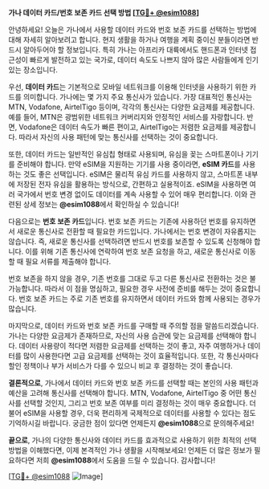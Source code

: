 **가나 데이터 카드/번호 보존 카드 선택 방법 [[TG💪+ @esim1088](https://t.me/s/esim1088)]**

안녕하세요! 오늘은 가나에서 사용할 데이터 카드와 번호 보존 카드를 선택하는 방법에 대해 자세히 알아보려고 합니다. 현지 생활을 하거나 여행을 계획 중이신 분들이라면 반드시 알아두어야 할 정보입니다. 특히 가나는 아프리카 대륙에서도 핸드폰과 인터넷 접근성이 빠르게 발전하고 있는 국가로, 데이터 속도도 나쁘지 않아 많은 사람들에게 인기 있는 장소입니다.

우선, **데이터 카드**는 기본적으로 모바일 네트워크를 이용해 인터넷을 사용하기 위한 카드를 의미합니다. 가나에는 몇 가지 주요 통신사가 있습니다. 가장 대표적인 통신사는 MTN, Vodafone, AirtelTigo 등이며, 각각의 통신사는 다양한 요금제를 제공합니다. 예를 들어, MTN은 광범위한 네트워크 커버리지와 안정적인 서비스를 자랑합니다. 반면, Vodafone은 데이터 속도가 빠른 편이고, AirtelTigo는 저렴한 요금제를 제공합니다. 따라서 자신의 사용 패턴에 맞는 통신사를 선택하는 것이 중요합니다.

또한, 데이터 카드는 일반적인 유심칩 형태로 사용되며, 유심을 꽂는 스마트폰이나 기기를 준비해야 합니다. 만약 eSIM을 지원하는 기기를 사용 중이라면, **eSIM 카드**를 사용하는 것도 좋은 선택입니다. eSIM은 물리적 유심 카드를 사용하지 않고, 스마트폰 내부에 저장된 전자 유심을 활용하는 방식으로, 간편하고 실용적이죠. eSIM을 사용하면 여러 국가에서 번호 변경 없이도 데이터를 계속 사용할 수 있어 매우 편리합니다. 이와 관련된 상세 정보는 **@esim1088**에서 확인하실 수 있습니다!

다음으로는 **번호 보존 카드**입니다. 번호 보존 카드는 기존에 사용하던 번호를 유지하면서 새로운 통신사로 전환할 때 필요한 카드입니다. 가나에서는 번호 변경이 자유롭지는 않습니다. 즉, 새로운 통신사를 선택하려면 반드시 번호를 보존할 수 있도록 신청해야 합니다. 이를 위해 기존 통신사에 연락하여 번호 보존 요청을 하고, 새로운 통신사로 이동할 때 필요 서류를 제출해야 합니다.

번호 보존을 하지 않을 경우, 기존 번호를 그대로 두고 다른 통신사로 전환하는 것은 불가능합니다. 따라서 이 점을 명심하고, 필요한 경우 사전에 준비를 해두는 것이 중요합니다. 번호 보존 카드는 주로 기존 번호를 유지하면서 데이터 카드와 함께 사용되는 경우가 많습니다.

마지막으로, 데이터 카드와 번호 보존 카드를 구매할 때 주의할 점을 말씀드리겠습니다. 가나는 다양한 요금제가 존재하므로, 자신의 사용 습관에 맞는 요금제를 선택해야 합니다. 데이터 사용량이 적다면 저렴한 요금제를 선택하는 것이 좋고, 자주 여행하거나 데이터를 많이 사용한다면 고급 요금제를 선택하는 것이 효율적입니다. 또한, 각 통신사마다 할인 정책이나 부가 서비스가 다를 수 있으니 비교 후 결정하는 것이 좋습니다.

**결론적으로**, 가나에서 데이터 카드와 번호 보존 카드를 선택할 때는 본인의 사용 패턴과 예산을 고려해 통신사를 선택해야 합니다. MTN, Vodafone, AirtelTigo 중 어떤 통신사를 선택할 것인지, 그리고 번호 보존 여부를 미리 결정하는 것이 매우 중요합니다. 더불어 eSIM을 사용할 경우, 더욱 편리하게 국제적으로 데이터를 사용할 수 있다는 점도 기억하시길 바랍니다. 궁금한 점이 있다면 언제든지 **@esim1088**으로 문의해주세요!

**끝으로**, 가나의 다양한 통신사와 데이터 카드를 효과적으로 사용하기 위한 최적의 선택 방법을 이해했다면, 이제 본격적인 가나 생활을 시작해보세요! 언제든 더 많은 정보가 필요하다면 저희 **@esim1088**에서 도움을 드릴 수 있습니다. 감사합니다! 

[[TG💪+ @esim1088](https://t.me/s/esim1088) ![Image](https://i.postimg.cc/Y0z9fWf4/image.png)]